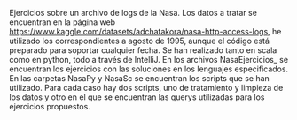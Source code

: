 Ejercicios sobre un archivo de logs de la Nasa. Los datos a tratar se encuentran en la página web https://www.kaggle.com/datasets/adchatakora/nasa-http-access-logs, he utilizado los correspondientes a agosto de 1995, aunque el código está preparado para soportar cualquier fecha.
Se han realizado tanto en scala como en python, todo a través de IntelliJ. 
En los archivos NasaEjercicios_ se encuentran los ejercicios con las soluciones en los lenguajes especificados.
En las carpetas NasaPy y NasaSc se encuentran los scripts que se han utilizado. Para cada caso hay dos scripts, uno de tratamiento y limpieza de los datos y otro en el que se encuentran las querys utilizadas para los ejercicios propuestos.

